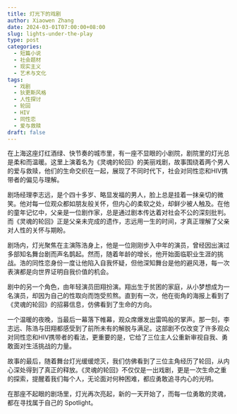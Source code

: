 ```yaml
---
title: 灯光下的戏剧
author: Xiaowen Zhang
date: 2024-03-01T07:00:00+08:00
slug: lights-under-the-play
type: post
categories:
  - 短篇小说
  - 社会题材
  - 现实主义
  - 艺术与文化
tags:
  - 戏剧
  - 狄更斯风格
  - 人性探讨
  - 轮回
  - HIV
  - 同性恋
  - 爱与救赎
draft: false
---
```


在上海这座灯红酒绿、快节奏的城市里，有一座不显眼的小剧院，剧院里的灯光总是柔和而温暖。这里上演着名为《灵魂的轮回》的美丽戏剧，故事围绕着两个男人的爱与救赎，他们的生命交织在一起，展现了不同时代下，社会对同性恋和HIV携带者的偏见与理解。

剧场经理李志远，是个四十多岁、略显发福的男人，脸上总是挂着一抹亲切的微笑。他对每一位观众都如朋友般关怀，但内心的柔软之处，却鲜少被人触及。在他的童年记忆中，父亲是一位剧作家，总是通过剧本传达着对社会不公的深刻批判。而《灵魂的轮回》正是父亲未完成的遗作，志远用一生的时间，才真正理解了父亲对人性的关怀与期盼。

剧场内，灯光聚焦在主演陈浩身上，他是一位刚刚步入中年的演员，曾经因出演过多部知名舞台剧而声名鹊起。然而，随着年龄的增长，他开始面临职业生涯的挑战。浩的同性恋身份一度让他陷入自我怀疑，但他深知舞台是他的避风港，每一次表演都是向世界证明自我价值的机会。

剧中的另一个角色，由年轻演员田翔扮演。翔出生于贫困的家庭，从小梦想成为一名演员，却因为自己的性取向而饱受煎熬。直到有一次，他在街角的海报上看到了《灵魂的轮回》的招募信息，仿佛看到了生命的方向。

一个温暖的夜晚，当最后一幕落下帷幕，观众席爆发出雷鸣般的掌声。那一刻，李志远、陈浩与田翔都感受到了前所未有的解脱与满足。这部剧不仅改变了许多观众对同性恋和HIV携带者的看法，更重要的是，它给了三位主人公重新审视自我、勇敢面对生活挑战的力量。

故事的最后，随着舞台灯光缓缓熄灭，我们仿佛看到了三位主角经历了轮回，从内心深处得到了真正的释放。《灵魂的轮回》不仅仅是一出戏剧，更是一次生命之重的探索，提醒着我们每个人，无论面对何种困难，都应勇敢追寻内心的光明。

在那座不起眼的剧场里，灯光再次亮起，新的一天开始了，而每一位勇敢的灵魂，都在寻找属于自己的 Spotlight。